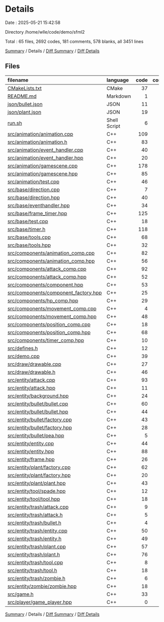 # Details

Date : 2025-05-21 15:42:58

Directory /home/wlle/code/demo/sfml2

Total : 65 files,  2692 codes, 181 comments, 578 blanks, all 3451 lines

[Summary](results.md) / Details / [Diff Summary](diff.md) / [Diff Details](diff-details.md)

## Files
| filename | language | code | comment | blank | total |
| :--- | :--- | ---: | ---: | ---: | ---: |
| [CMakeLists.txt](/CMakeLists.txt) | CMake | 37 | 0 | 7 | 44 |
| [README.md](/README.md) | Markdown | 1 | 0 | 1 | 2 |
| [json/bullet.json](/json/bullet.json) | JSON | 11 | 10 | 0 | 21 |
| [json/plant.json](/json/plant.json) | JSON | 19 | 10 | 0 | 29 |
| [run.sh](/run.sh) | Shell Script | 6 | 1 | 3 | 10 |
| [src/animation/animation.cpp](/src/animation/animation.cpp) | C++ | 109 | 4 | 19 | 132 |
| [src/animation/animation.h](/src/animation/animation.h) | C++ | 83 | 0 | 18 | 101 |
| [src/animation/event\_handler.cpp](/src/animation/event_handler.cpp) | C++ | 40 | 2 | 5 | 47 |
| [src/animation/event\_handler.hpp](/src/animation/event_handler.hpp) | C++ | 20 | 0 | 5 | 25 |
| [src/animation/gamescene.cpp](/src/animation/gamescene.cpp) | C++ | 178 | 16 | 26 | 220 |
| [src/animation/gamescene.hpp](/src/animation/gamescene.hpp) | C++ | 85 | 3 | 21 | 109 |
| [src/animation/test.cpp](/src/animation/test.cpp) | C++ | 46 | 0 | 4 | 50 |
| [src/base/direction.cpp](/src/base/direction.cpp) | C++ | 7 | 0 | 3 | 10 |
| [src/base/direction.hpp](/src/base/direction.hpp) | C++ | 40 | 0 | 10 | 50 |
| [src/base/eventhandler.hpp](/src/base/eventhandler.hpp) | C++ | 34 | 1 | 6 | 41 |
| [src/base/frame\_timer.hpp](/src/base/frame_timer.hpp) | C++ | 125 | 5 | 28 | 158 |
| [src/base/test.cpp](/src/base/test.cpp) | C++ | 18 | 0 | 3 | 21 |
| [src/base/timer.h](/src/base/timer.h) | C++ | 118 | 1 | 22 | 141 |
| [src/base/tools.cpp](/src/base/tools.cpp) | C++ | 68 | 0 | 14 | 82 |
| [src/base/tools.hpp](/src/base/tools.hpp) | C++ | 32 | 1 | 18 | 51 |
| [src/components/animation\_comp.cpp](/src/components/animation_comp.cpp) | C++ | 82 | 0 | 12 | 94 |
| [src/components/animation\_comp.hpp](/src/components/animation_comp.hpp) | C++ | 56 | 6 | 16 | 78 |
| [src/components/attack\_comp.cpp](/src/components/attack_comp.cpp) | C++ | 92 | 9 | 11 | 112 |
| [src/components/attack\_comp.hpp](/src/components/attack_comp.hpp) | C++ | 52 | 11 | 15 | 78 |
| [src/components/component.hpp](/src/components/component.hpp) | C++ | 53 | 1 | 15 | 69 |
| [src/components/component\_factory.hpp](/src/components/component_factory.hpp) | C++ | 25 | 1 | 4 | 30 |
| [src/components/hp\_comp.hpp](/src/components/hp_comp.hpp) | C++ | 29 | 1 | 6 | 36 |
| [src/components/movement\_comp.cpp](/src/components/movement_comp.cpp) | C++ | 4 | 0 | 2 | 6 |
| [src/components/movement\_comp.hpp](/src/components/movement_comp.hpp) | C++ | 48 | 1 | 9 | 58 |
| [src/components/position\_comp.cpp](/src/components/position_comp.cpp) | C++ | 18 | 17 | 6 | 41 |
| [src/components/position\_comp.hpp](/src/components/position_comp.hpp) | C++ | 68 | 7 | 10 | 85 |
| [src/components/timer\_comp.hpp](/src/components/timer_comp.hpp) | C++ | 10 | 0 | 5 | 15 |
| [src/defines.h](/src/defines.h) | C++ | 12 | 0 | 7 | 19 |
| [src/demo.cpp](/src/demo.cpp) | C++ | 39 | 3 | 8 | 50 |
| [src/draw/drawable.cpp](/src/draw/drawable.cpp) | C++ | 27 | 0 | 8 | 35 |
| [src/draw/drawable.h](/src/draw/drawable.h) | C++ | 46 | 1 | 10 | 57 |
| [src/entity/attack.cpp](/src/entity/attack.cpp) | C++ | 93 | 34 | 8 | 135 |
| [src/entity/attack.hpp](/src/entity/attack.hpp) | C++ | 11 | 9 | 5 | 25 |
| [src/entity/background.hpp](/src/entity/background.hpp) | C++ | 24 | 0 | 6 | 30 |
| [src/entity/bullet/bullet.cpp](/src/entity/bullet/bullet.cpp) | C++ | 60 | 1 | 8 | 69 |
| [src/entity/bullet/bullet.hpp](/src/entity/bullet/bullet.hpp) | C++ | 44 | 0 | 12 | 56 |
| [src/entity/bullet/factory.cpp](/src/entity/bullet/factory.cpp) | C++ | 43 | 0 | 9 | 52 |
| [src/entity/bullet/factory.hpp](/src/entity/bullet/factory.hpp) | C++ | 28 | 1 | 9 | 38 |
| [src/entity/bullet/pea.hpp](/src/entity/bullet/pea.hpp) | C++ | 5 | 0 | 3 | 8 |
| [src/entity/entity.cpp](/src/entity/entity.cpp) | C++ | 44 | 2 | 8 | 54 |
| [src/entity/entity.hpp](/src/entity/entity.hpp) | C++ | 88 | 2 | 20 | 110 |
| [src/entity/frame.hpp](/src/entity/frame.hpp) | C++ | 26 | 0 | 8 | 34 |
| [src/entity/plant/factory.cpp](/src/entity/plant/factory.cpp) | C++ | 62 | 0 | 10 | 72 |
| [src/entity/plant/factory.hpp](/src/entity/plant/factory.hpp) | C++ | 20 | 0 | 8 | 28 |
| [src/entity/plant/plant.hpp](/src/entity/plant/plant.hpp) | C++ | 43 | 1 | 7 | 51 |
| [src/entity/tool/spade.hpp](/src/entity/tool/spade.hpp) | C++ | 12 | 0 | 5 | 17 |
| [src/entity/tool/tool.hpp](/src/entity/tool/tool.hpp) | C++ | 18 | 0 | 6 | 24 |
| [src/entity/trash/attack.cpp](/src/entity/trash/attack.cpp) | C++ | 9 | 0 | 5 | 14 |
| [src/entity/trash/attack.h](/src/entity/trash/attack.h) | C++ | 5 | 0 | 4 | 9 |
| [src/entity/trash/bullet.h](/src/entity/trash/bullet.h) | C++ | 4 | 0 | 2 | 6 |
| [src/entity/trash/entity.cpp](/src/entity/trash/entity.cpp) | C++ | 50 | 4 | 9 | 63 |
| [src/entity/trash/entity.h](/src/entity/trash/entity.h) | C++ | 49 | 2 | 12 | 63 |
| [src/entity/trash/plant.cpp](/src/entity/trash/plant.cpp) | C++ | 57 | 4 | 13 | 74 |
| [src/entity/trash/plant.h](/src/entity/trash/plant.h) | C++ | 76 | 1 | 17 | 94 |
| [src/entity/trash/tool.cpp](/src/entity/trash/tool.cpp) | C++ | 8 | 0 | 2 | 10 |
| [src/entity/trash/tool.h](/src/entity/trash/tool.h) | C++ | 18 | 0 | 5 | 23 |
| [src/entity/trash/zombie.h](/src/entity/trash/zombie.h) | C++ | 6 | 0 | 4 | 10 |
| [src/entity/zombie/zombie.hpp](/src/entity/zombie/zombie.hpp) | C++ | 18 | 1 | 6 | 25 |
| [src/game.h](/src/game.h) | C++ | 33 | 2 | 10 | 45 |
| [src/player/game\_player.hpp](/src/player/game_player.hpp) | C++ | 0 | 5 | 0 | 5 |

[Summary](results.md) / Details / [Diff Summary](diff.md) / [Diff Details](diff-details.md)